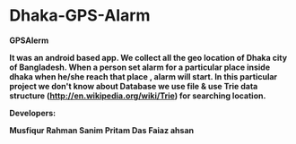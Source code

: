 # Dhaka-GPS-Alarm

<b>GPSAlerm<b>

It was an android based app. We collect all the geo location of Dhaka city of Bangladesh. When a person set alarm for a particular place inside dhaka when he/she reach that place , alarm will start. In this particular project we don't know about Database we use file & use Trie data structure (http://en.wikipedia.org/wiki/Trie) for searching location.

<b>Developers:<b>

Musfiqur Rahman Sanim
Pritam Das
Faiaz ahsan
